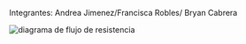 Integrantes: Andrea Jimenez/Francisca Robles/ Bryan Cabrera

![diagrama de flujo de resistencia](https://github.com/Fran029/Resistencia/assets/102630070/451de5ed-6eea-4d7a-89a6-bbbea70bd63e)
